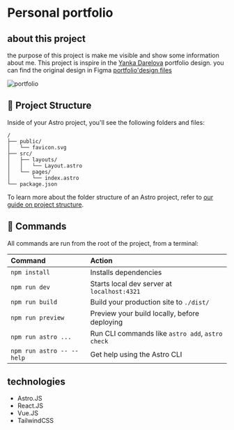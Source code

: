 # Personal portfolio

## about this project

the purpose of this project is make me visible and show some information about me. This project is inspire in the [Yanka Darelova](https://www.behance.net/darelova) portfolio design.
you can find the original design in Figma [portfolio'design files](<https://www.figma.com/design/y2E1xYKlBi6buDol4eJyxE/Portfolio-for-Developers-Concept-V.2-(Community)?node-id=0-1&node-type=canvas&t=F4oV9k5mJ4PkyMas-0>)

![portfolio](https://github.com/franklinsrr/portfolio/blob/main/public/og-image.png?raw=true)

## 🚀 Project Structure

Inside of your Astro project, you'll see the following folders and files:

```text
/
├── public/
│   └── favicon.svg
├── src/
│   ├── layouts/
│   │   └── Layout.astro
│   └── pages/
│       └── index.astro
└── package.json
```

To learn more about the folder structure of an Astro project, refer to [our guide on project structure](https://docs.astro.build/en/basics/project-structure/).

## 🧞 Commands

All commands are run from the root of the project, from a terminal:

| Command                   | Action                                           |
| :------------------------ | :----------------------------------------------- |
| `npm install`             | Installs dependencies                            |
| `npm run dev`             | Starts local dev server at `localhost:4321`      |
| `npm run build`           | Build your production site to `./dist/`          |
| `npm run preview`         | Preview your build locally, before deploying     |
| `npm run astro ...`       | Run CLI commands like `astro add`, `astro check` |
| `npm run astro -- --help` | Get help using the Astro CLI                     |

## technologies

- Astro.JS
- React.JS
- Vue.JS
- TailwindCSS
